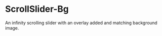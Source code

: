 # ScrollSlider-Bg
An infinity scrolling slider with an overlay added and matching background image.
